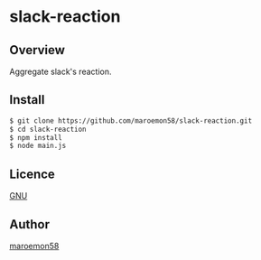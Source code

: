 # slack-reaction

## Overview
Aggregate slack's reaction.

## Install
```bash
$ git clone https://github.com/maroemon58/slack-reaction.git
$ cd slack-reaction
$ npm install
$ node main.js
```

## Licence

[GNU](https://github.com/maroemon58/slack-reaction/blob/master/LICENSE)

## Author

[maroemon58](https://github.com/maroemon58)